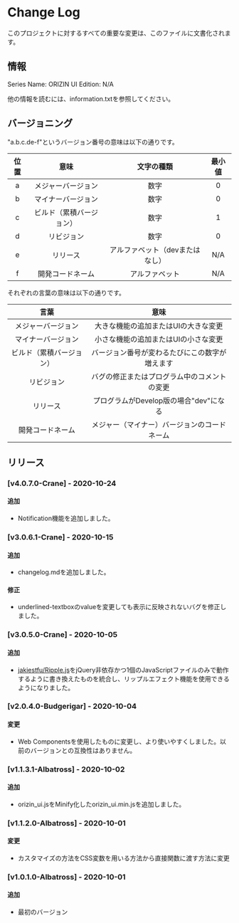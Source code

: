 # Change Log

このプロジェクトに対するすべての重要な変更は、このファイルに文書化されます。

## 情報

Series Name: ORIZIN UI
Edition: N/A

他の情報を読むには、information.txtを参照してください。

## バージョニング

"a.b.c.de-f"というバージョン番号の意味は以下の通りです。

|位置|意味|文字の種類|最小値|
|:--:|:--:|:--:|:--:|
|a|メジャーバージョン|数字|0|
|b|マイナーバージョン|数字|0|
|c|ビルド（累積バージョン）|数字|1|
|d|リビジョン|数字|0|
|e|リリース|アルファベット（devまたはなし）|N/A|
|f|開発コードネーム|アルファベット|N/A|

それぞれの言葉の意味は以下の通りです。

|言葉|意味|
|:--:|:--:|
|メジャーバージョン|大きな機能の追加またはUIの大きな変更|
|マイナーバージョン|小さな機能の追加またはUIの小さな変更|
|ビルド（累積バージョン）|バージョン番号が変わるたびにこの数字が増えます|
|リビジョン|バグの修正またはプログラム中のコメントの変更|
|リリース|プログラムがDevelop版の場合"dev"になる|
|開発コードネーム|メジャー（マイナー）バージョンのコードネーム|

## リリース

### [v4.0.7.0-Crane] - 2020-10-24

#### 追加

- Notification機能を追加しました。

### [v3.0.6.1-Crane] - 2020-10-15

#### 追加

- changelog.mdを追加しました。

#### 修正

- underlined-textboxのvalueを変更しても表示に反映されないバグを修正しました。

### [v3.0.5.0-Crane] - 2020-10-05

#### 追加

- [jakiestfu/Ripple.js](https://github.com/jakiestfu/Ripple.js)をjQuery非依存かつ1個のJavaScriptファイルのみで動作するように書き換えたものを統合し、リップルエフェクト機能を使用できるようになりました。

### [v2.0.4.0-Budgerigar] - 2020-10-04

#### 変更

- Web Componentsを使用したものに変更し、より使いやすくしました。以前のバージョンとの互換性はありません。

### [v1.1.3.1-Albatross] - 2020-10-02

#### 追加

- orizin_ui.jsをMinify化したorizin_ui.min.jsを追加しました。

### [v1.1.2.0-Albatross] - 2020-10-01

#### 変更

- カスタマイズの方法をCSS変数を用いる方法から直接関数に渡す方法に変更

### [v1.0.1.0-Albatross] - 2020-10-01

#### 追加

- 最初のバージョン
